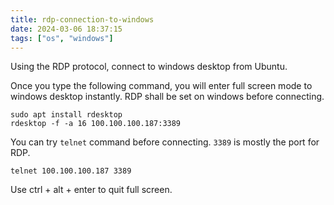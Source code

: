 ```yaml
---
title: rdp-connection-to-windows
date: 2024-03-06 18:37:15
tags: ["os", "windows"]
---
```

Using the RDP protocol, connect to windows desktop from Ubuntu.

Once you type the following command, you will enter full screen mode to windows desktop instantly. RDP shall be set on windows before connecting.

```
sudo apt install rdesktop
rdesktop -f -a 16 100.100.100.187:3389
```

You can try `telnet` command before connecting. `3389` is mostly the port for RDP.

```
telnet 100.100.100.187 3389
```

Use ctrl + alt + enter to quit full screen.

